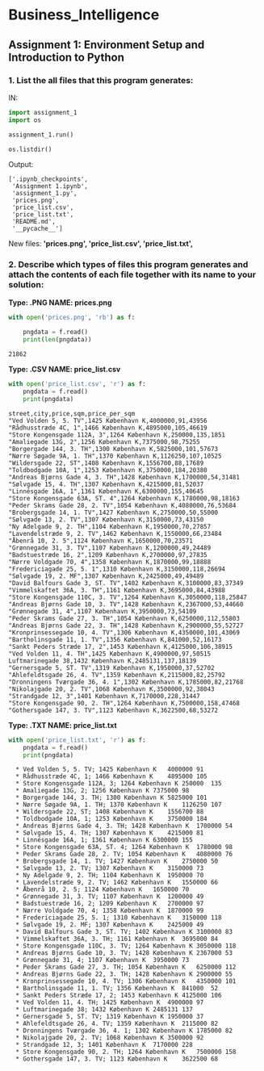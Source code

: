 # Business_Intelligence
## Assignment 1: Environment Setup and Introduction to Python


### 1. List the all files that this program generates:
IN:
```python
import assignment_1
import os

assignment_1.run()

os.listdir()
```

Output:

    ['.ipynb_checkpoints',
     'Assignment 1.ipynb',
     'assignment_1.py',
     'prices.png',
     'price_list.csv',
     'price_list.txt',
     'README.md',
     '__pycache__']

New files: **'prices.png',
     'price_list.csv',
     'price_list.txt',**


### 2. Describe which types of files this program generates and attach the contents of each file together with its name to your solution:

**Type: .PNG
NAME: prices.png**

```python
with open('prices.png', 'rb') as f:
        
    pngdata = f.read()
    print(len(pngdata))
```
    21862
    
   
**Type: .CSV
NAME: price_list.csv**

```python
with open('price_list.csv', 'r') as f:
    pngdata = f.read()
    print(pngdata)
```

    street,city,price,sqm,price_per_sqm
    "Ved Volden 5, 5. TV",1425 København K,4000000,91,43956
    "Rådhusstræde 4C, 1",1466 København K,4895000,105,46619
    "Store Kongensgade 112A, 3",1264 København K,250000,135,1851
    "Amaliegade 13G, 2",1256 København K,7375000,98,75255
    "Borgergade 144, 3. TH",1300 København K,5825000,101,57673
    "Nørre Søgade 9A, 1. TH",1370 København K,1126250,107,10525
    "Wildersgade 22, ST",1408 København K,1556700,88,17689
    "Toldbodgade 10A, 1",1253 København K,3750000,184,20380
    "Andreas Bjørns Gade 4, 3. TH",1428 København K,1700000,54,31481
    "Sølvgade 15, 4. TH",1307 København K,4215000,81,52037
    "Linnésgade 16A, 1",1361 København K,6300000,155,40645
    "Store Kongensgade 63A, ST. 4",1264 København K,1780000,98,18163
    "Peder Skrams Gade 28, 2. TV",1054 København K,4080000,76,53684
    "Brobergsgade 14, 1. TV",1427 København K,2750000,50,55000
    "Sølvgade 13, 2. TV",1307 København K,3150000,73,43150
    "Ny Adelgade 9, 2. TH",1104 København K,1950000,70,27857
    "Lavendelstræde 9, 2. TV",1462 København K,1550000,66,23484
    "Åbenrå 10, 2. 5",1124 København K,1650000,70,23571
    "Grønnegade 31, 3. TV",1107 København K,1200000,49,24489
    "Badstuestræde 16, 2",1209 København K,2700000,97,27835
    "Nørre Voldgade 70, 4",1358 København K,1870000,99,18888
    "Fredericiagade 25, 5. 1",1310 København K,3150000,118,26694
    "Sølvgade 19, 2. MF",1307 København K,2425000,49,49489
    "David Balfours Gade 3, ST. TV",1402 København K,3100000,83,37349
    "Vimmelskaftet 36A, 3. TH",1161 København K,3695000,84,43988
    "Store Kongensgade 110C, 3. TV",1264 København K,3050000,118,25847
    "Andreas Bjørns Gade 10, 3. TV",1428 København K,2367000,53,44660
    "Grønnegade 31, 4",1107 København K,3950000,73,54109
    "Peder Skrams Gade 27, 3. TH",1054 København K,6250000,112,55803
    "Andreas Bjørns Gade 22, 3. TH",1428 København K,2900000,55,52727
    "Kronprinsessegade 10, 4. TV",1306 København K,4350000,101,43069
    "Bartholinsgade 11, 1. TV",1356 København K,841000,52,16173
    "Sankt Peders Stræde 17, 2",1453 København K,4125000,106,38915
    "Ved Volden 11, 4. TH",1425 København K,4900000,97,50515
    Luftmarinegade 38,1432 København K,2485131,137,18139
    "Gernersgade 5, ST. TV",1319 København K,1950000,37,52702
    "Ahlefeldtsgade 26, 4. TV",1359 København K,2115000,82,25792
    "Dronningens Tværgade 36, 4. 1",1302 København K,1785000,82,21768
    "Nikolajgade 20, 2. TV",1068 København K,3500000,92,38043
    "Strandgade 12, 3",1401 København K,7170000,228,31447
    "Store Kongensgade 90, 2. TH",1264 København K,7500000,158,47468
    "Gothersgade 147, 3. TV",1123 København K,3622500,68,53272
    

**Type: .TXT
NAME: price_list.txt**

```python
with open('price_list.txt', 'r') as f:
    pngdata = f.read()
    print(pngdata)
```

      * Ved Volden 5, 5. TV; 1425 København K	4000000	91
      * Rådhusstræde 4C, 1; 1466 København K	4895000	105
      * Store Kongensgade 112A, 3; 1264 København K	250000	135
      * Amaliegade 13G, 2; 1256 København K	7375000	98
      * Borgergade 144, 3. TH; 1300 København K	5825000	101
      * Nørre Søgade 9A, 1. TH; 1370 København K	1126250	107
      * Wildersgade 22, ST; 1408 København K	1556700	88
      * Toldbodgade 10A, 1; 1253 København K	3750000	184
      * Andreas Bjørns Gade 4, 3. TH; 1428 København K	1700000	54
      * Sølvgade 15, 4. TH; 1307 København K	4215000	81
      * Linnésgade 16A, 1; 1361 København K	6300000	155
      * Store Kongensgade 63A, ST. 4; 1264 København K	1780000	98
      * Peder Skrams Gade 28, 2. TV; 1054 København K	4080000	76
      * Brobergsgade 14, 1. TV; 1427 København K	2750000	50
      * Sølvgade 13, 2. TV; 1307 København K	3150000	73
      * Ny Adelgade 9, 2. TH; 1104 København K	1950000	70
      * Lavendelstræde 9, 2. TV; 1462 København K	1550000	66
      * Åbenrå 10, 2. 5; 1124 København K	1650000	70
      * Grønnegade 31, 3. TV; 1107 København K	1200000	49
      * Badstuestræde 16, 2; 1209 København K	2700000	97
      * Nørre Voldgade 70, 4; 1358 København K	1870000	99
      * Fredericiagade 25, 5. 1; 1310 København K	3150000	118
      * Sølvgade 19, 2. MF; 1307 København K	2425000	49
      * David Balfours Gade 3, ST. TV; 1402 København K	3100000	83
      * Vimmelskaftet 36A, 3. TH; 1161 København K	3695000	84
      * Store Kongensgade 110C, 3. TV; 1264 København K	3050000	118
      * Andreas Bjørns Gade 10, 3. TV; 1428 København K	2367000	53
      * Grønnegade 31, 4; 1107 København K	3950000	73
      * Peder Skrams Gade 27, 3. TH; 1054 København K	6250000	112
      * Andreas Bjørns Gade 22, 3. TH; 1428 København K	2900000	55
      * Kronprinsessegade 10, 4. TV; 1306 København K	4350000	101
      * Bartholinsgade 11, 1. TV; 1356 København K	841000	52
      * Sankt Peders Stræde 17, 2; 1453 København K	4125000	106
      * Ved Volden 11, 4. TH; 1425 København K	4900000	97
      * Luftmarinegade 38; 1432 København K	2485131	137
      * Gernersgade 5, ST. TV; 1319 København K	1950000	37
      * Ahlefeldtsgade 26, 4. TV; 1359 København K	2115000	82
      * Dronningens Tværgade 36, 4. 1; 1302 København K	1785000	82
      * Nikolajgade 20, 2. TV; 1068 København K	3500000	92
      * Strandgade 12, 3; 1401 København K	7170000	228
      * Store Kongensgade 90, 2. TH; 1264 København K	7500000	158
      * Gothersgade 147, 3. TV; 1123 København K	3622500	68
    




